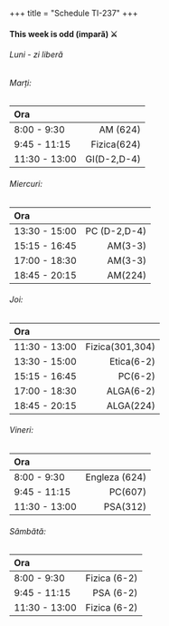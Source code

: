 +++
title = "Schedule TI-237"
+++

#### This week is odd (impară) ⚔

###### Luni - zi liberă

###### Marți:

| Ora           |             |
| :---          |        ---: |
| 8:00 - 9:30   | AM (624)    |
| 9:45 - 11:15  | Fizica(624) |
| 11:30 - 13:00 | GI(D-2,D-4) |

###### Miercuri:

| Ora           |             |
| :---          |        ---: |
| 13:30 - 15:00 | PC (D-2,D-4)|
| 15:15 - 16:45 | AM(3-3)     |
| 17:00 - 18:30 | AM(3-3)     |
| 18:45 - 20:15 | AM(224)     |

###### Joi:

| Ora           |                |
| :---          |           ---: |
| 11:30 - 13:00 | Fizica(301,304)|
| 13:30 - 15:00 | Etica(6-2)     |
| 15:15 - 16:45 | PC(6-2)        |
| 17:00 - 18:30 | ALGA(6-2)      |
| 18:45 - 20:15 | ALGA(224)      |

###### Vineri:

| Ora           |              |
| :---          |         ---: |
| 8:00 - 9:30   | Engleza (624)|
| 9:45 - 11:15  | PC(607)      |
| 11:30 - 13:00 | PSA(312)     |

###### Sâmbătă:

| Ora           |              |
| :---          |         ---: |
| 8:00 - 9:30   | Fizica (6-2) |
| 9:45 - 11:15  | PSA (6-2)    |
| 11:30 - 13:00 | Fizica (6-2) |